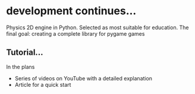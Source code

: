 <H1>development continues...</H1>
Physics 2D engine in Python. Selected as most suitable for education. The final goal: creating a complete library for pygame games

<H2>Tutorial...</H2>
In the plans

* Series of videos on YouTube with a detailed explanation
* Article for a quick start
